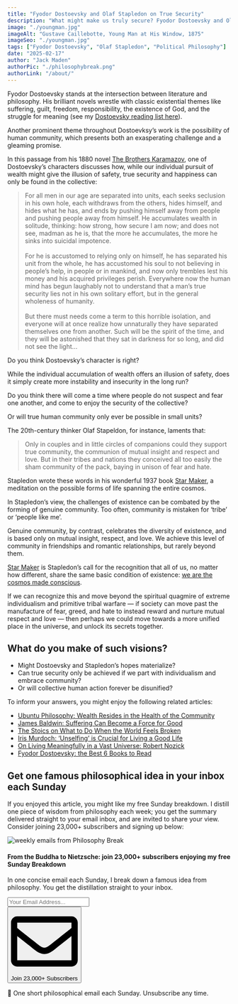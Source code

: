 ```yaml
---
title: "Fyodor Dostoevsky and Olaf Stapledon on True Security"
description: "What might make us truly secure? Fyodor Dostoevsky and Olaf Stapledon on the possibility and pitfalls of human community…"
image: "./youngman.jpg"
imageAlt: "Gustave Caillebotte, Young Man at His Window, 1875"
imageSeo: "./youngman.jpg"
tags: ["Fyodor Dostoevsky", "Olaf Stapledon", "Political Philosophy"]
date: "2025-02-17"
author: "Jack Maden"
authorPic: "./philosophybreak.png"
authorLink: "/about/"
---
```


<span class="big-letter">F</span>yodor Dostoevsky stands at the intersection between literature and philosophy. His brilliant novels wrestle with classic existential themes like suffering, guilt, freedom, responsibility, the existence of God, and the struggle for meaning (see my [Dostoevsky reading list here](/reading-lists/fyodor-dostoevsky-best-books/)).

Another prominent theme throughout Dostoevksy’s work is the possibility of human community, which presents both an exasperating challenge and a gleaming promise.

In this passage from his 1880 novel <a target="_blank" rel="noopener noreferrer sponsored" href="https://amzn.to/4bjQZeF">The Brothers Karamazov</a>, one of Dostoevsky’s characters discusses how, while our individual pursuit of wealth might give the illusion of safety, true security and happiness can only be found in the collective:

>For all men in our age are separated into units, each seeks seclusion in his own hole, each withdraws from the others, hides himself, and hides what he has, and ends by pushing himself away from people and pushing people away from himself. He accumulates wealth in solitude, thinking: how strong, how secure I am now; and does not see, madman as he is, that the more he accumulates, the more he sinks into suicidal impotence.<br><br>For he is accustomed to relying only on himself, he has separated his unit from the whole, he has accustomed his soul to not believing in people’s help, in people or in mankind, and now only trembles lest his money and his acquired privileges perish. Everywhere now the human mind has begun laughably not to understand that a man’s true security lies not in his own solitary effort, but in the general wholeness of humanity.<br><br>But there must needs come a term to this horrible isolation, and everyone will at once realize how unnaturally they have separated themselves one from another. Such will be the spirit of the time, and they will be astonished that they sat in darkness for so long, and did not see the light...

Do you think Dostoevsky’s character is right?

While the individual accumulation of wealth offers an illusion of safety, does it simply create more instability and insecurity in the long run?

Do you think there will come a time where people do not suspect and fear one another, and come to enjoy the security of the collective?

Or will true human community only ever be possible in small units?

The 20th-century thinker Olaf Stapeldon, for instance, laments that:

>Only in couples and in little circles of companions could they support true community, the communion of mutual insight and respect and love. But in their tribes and nations they conceived all too easily the sham community of the pack, baying in unison of fear and hate.

Stapledon wrote these words in his wonderful 1937 book <a target="_blank" rel="noopener noreferrer sponsored" href="https://amzn.to/3Ql78Xl">Star Maker</a>, a meditation on the possible forms of life spanning the entire cosmos.

In Stapledon’s view, the challenges of existence can be combated by the forming of genuine community. Too often, community is mistaken for ‘tribe’ or ‘people like me’.

Genuine community, by contrast, celebrates the diversity of existence, and is based only on mutual insight, respect, and love. We achieve this level of community in friendships and romantic relationships, but rarely beyond them.

<a target="_blank" rel="noopener noreferrer sponsored" href="https://amzn.to/3Ql78Xl">Star Maker</a> is Stapledon’s call for the recognition that all of us, no matter how different, share the same basic condition of existence: [we are the cosmos made conscious](/articles/5-existential-problems-all-humans-share/).

If we can recognize this and move beyond the spiritual quagmire of extreme individualism and primitive tribal warfare — if society can move past the manufacture of fear, greed, and hate to instead reward and nurture mutual respect and love — then perhaps we could move towards a more unified place in the universe, and unlock its secrets together.

## What do you make of such visions?

- Might Dostoevsky and Stapledon’s hopes materialize?
- Can true security only be achieved if we part with individualism and embrace community?
- Or will collective human action forever be disunified?

To inform your answers, you might enjoy the following related articles:

- [Ubuntu Philosophy: Wealth Resides in the Health of the Community](/articles/ubuntu-philosophy-wealth-resides-in-the-health-of-the-community/)
- [​James Baldwin: Suffering Can Become a Force for Good​](/articles/james-baldwin-suffering-can-become-a-force-for-good/)
- ​[The Stoics on What to Do When the World Feels Broken​](/articles/the-stoics-on-what-to-do-when-the-world-feels-broken/)
- [​Iris Murdoch: ‘Unselfing’ is Crucial for Living a Good Life​](/articles/iris-murdoch-unselfing-is-crucial-for-living-a-good-life/)
- [​On Living Meaningfully in a Vast Universe: Robert Nozick​](/articles/on-living-meaningfully-in-a-vast-universe-robert-nozick/)
- [​Fyodor Dostoevsky: ​​the Best 6 Books to Read](/reading-lists/fyodor-dostoevsky-best-books/)

## Get one famous philosophical idea in your inbox each Sunday

<span class="big-letter">I</span>f you enjoyed this article, you might like my free Sunday breakdown. I distill one piece of wisdom from philosophy each week; you get the summary delivered straight to your email inbox, and are invited to share your view. Consider joining 23,000+ subscribers and signing up below:

<!--big subscribe-->
<div class="course-promo darkradial-background subscribe text-center">
    <img src="/static/6313d50bc32799a6c869239128784c7b/e7f7a/weekly-break.webp" alt="weekly emails from Philosophy Break">
    <h4>From the Buddha to Nietzsche: join 23,000+ subscribers enjoying my free Sunday Breakdown</h4>
    <p class="small-grey-font no-mar-bottom">In one concise email each Sunday, I break down a famous idea from philosophy. You get the distillation straight to your inbox.</p>
    <div class="small-pad-top">
        <form action="https://app.convertkit.com/forms/5812400/subscriptions" method="post" data-sv-form="5812400" data-uid="be0e52d3c0" data-format="inline" data-version="6" data-options="{&quot;settings&quot;:{&quot;after_subscribe&quot;:{&quot;action&quot;:&quot;message&quot;,&quot;success_message&quot;:&quot;Thank you, philosopher! Your welcome email will land in your inbox shortly.&quot;,&quot;redirect_url&quot;:&quot;/thank-you/&quot;},&quot;analytics&quot;:{&quot;google&quot;:null,&quot;fathom&quot;:null,&quot;facebook&quot;:null,&quot;segment&quot;:null,&quot;pinterest&quot;:null,&quot;sparkloop&quot;:null,&quot;googletagmanager&quot;:null},&quot;modal&quot;:{&quot;trigger&quot;:&quot;timer&quot;,&quot;scroll_percentage&quot;:null,&quot;timer&quot;:5,&quot;devices&quot;:&quot;all&quot;,&quot;show_once_every&quot;:15},&quot;powered_by&quot;:{&quot;show&quot;:false,&quot;url&quot;:&quot;https://convertkit.com/features/forms?utm_campaign=poweredby&amp;utm_content=form&amp;utm_medium=referral&amp;utm_source=dynamic&quot;},&quot;recaptcha&quot;:{&quot;enabled&quot;:false},&quot;return_visitor&quot;:{&quot;action&quot;:&quot;show&quot;,&quot;custom_content&quot;:&quot;&quot;},&quot;slide_in&quot;:{&quot;display_in&quot;:&quot;bottom_right&quot;,&quot;trigger&quot;:&quot;timer&quot;,&quot;scroll_percentage&quot;:null,&quot;timer&quot;:5,&quot;devices&quot;:&quot;all&quot;,&quot;show_once_every&quot;:15},&quot;sticky_bar&quot;:{&quot;display_in&quot;:&quot;top&quot;,&quot;trigger&quot;:&quot;timer&quot;,&quot;scroll_percentage&quot;:null,&quot;timer&quot;:5,&quot;devices&quot;:&quot;all&quot;,&quot;show_once_every&quot;:15}},&quot;version&quot;:&quot;6&quot;}" min-width="400 500 600 700 800">
        <div data-style="clean"><ul data-element="errors" data-group="alert"></ul><div data-element="fields" data-stacked="false">
            <div>
                <input name="email_address" aria-label="Your Email Address..." placeholder="Your Email Address..." required type="email" />
            </div>
            <button class="button primary" type="submit" data-element="submit"><div><div></div><div></div><div></div></div><span><svg xmlns="http://www.w3.org/2000/svg" viewBox="0 0 512 512"><path d="M464 64H48C21.49 64 0 85.49 0 112v288c0 26.51 21.49 48 48 48h416c26.51 0 48-21.49 48-48V112c0-26.51-21.49-48-48-48zm0 48v40.805c-22.422 18.259-58.168 46.651-134.587 106.49-16.841 13.247-50.201 45.072-73.413 44.701-23.208.375-56.579-31.459-73.413-44.701C106.18 199.465 70.425 171.067 48 152.805V112h416zM48 400V214.398c22.914 18.251 55.409 43.862 104.938 82.646 21.857 17.205 60.134 55.186 103.062 54.955 42.717.231 80.509-37.199 103.053-54.947 49.528-38.783 82.032-64.401 104.947-82.653V400H48z"/></svg>Join 23,000+ Subscribers</span></button>
            </div>
            </div>
        </form>
        <p class="tiny-mar-top no-mar-bottom review-font">💭 One short philosophical email each Sunday. Unsubscribe any time.</p>
    </div>
</div>
</div>
